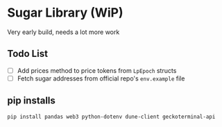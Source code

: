 # Sugar Library (WiP)

Very early build, needs a lot more work

## Todo List

- [ ] Add prices method to price tokens from `LpEpoch` structs
- [ ] Fetch sugar addresses from official repo's `env.example` file

## pip installs

```bash
pip install pandas web3 python-dotenv dune-client geckoterminal-api
```
